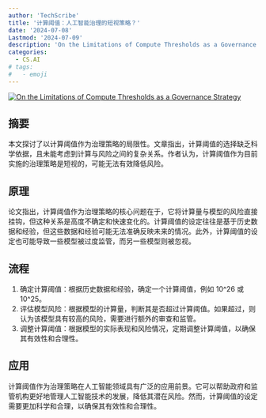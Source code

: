 ```yaml
---
author: 'TechScribe'
title: '计算阈值：人工智能治理的短视策略？'
date: '2024-07-08'
Lastmod: '2024-07-09'
description: 'On the Limitations of Compute Thresholds as a Governance Strategy'
categories:
  - CS.AI
# tags:
#   - emoji
---
```


[![On the Limitations of Compute Thresholds as a Governance Strategy](https://arxiv-research-1301205113.cos.ap-guangzhou.myqcloud.com/images/2407.05694v1.pdf_0.jpg)](https://arxiv.org/abs/2407.05694v1)

## 摘要

本文探讨了以计算阈值作为治理策略的局限性。文章指出，计算阈值的选择缺乏科学依据，且未能考虑到计算与风险之间的复杂关系。作者认为，计算阈值作为目前实施的治理策略是短视的，可能无法有效降低风险。<!--more-->

## 原理

论文指出，计算阈值作为治理策略的核心问题在于，它将计算量与模型的风险直接挂钩，但这种关系是高度不确定和快速变化的。计算阈值的设定往往是基于历史数据和经验，但这些数据和经验可能无法准确反映未来的情况。此外，计算阈值的设定也可能导致一些模型被过度监管，而另一些模型则被忽视。

## 流程

1. 确定计算阈值：根据历史数据和经验，确定一个计算阈值，例如 10^26 或 10^25。
2. 评估模型风险：根据模型的计算量，判断其是否超过计算阈值。如果超过，则认为该模型具有较高的风险，需要进行额外的审查和监管。
3. 调整计算阈值：根据模型的实际表现和风险情况，定期调整计算阈值，以确保其有效性和合理性。

## 应用

计算阈值作为治理策略在人工智能领域具有广泛的应用前景。它可以帮助政府和监管机构更好地管理人工智能技术的发展，降低其潜在风险。然而，计算阈值的设定需要更加科学和合理，以确保其有效性和合理性。